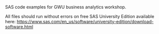 SAS code examples for GWU business analytics workshop.

All files should run without errors on free SAS University Edition available
here:
https://www.sas.com/en_us/software/university-edition/download-software.html